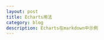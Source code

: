 ```yaml
---
layout: post
title: Echarts用法
category: blog
description: Echarts在markdown中示例
---
```


<body>
    <!-- 为ECharts准备一个具备大小（宽高）的Dom -->
    <div id="main" style="width: 600px;height:400px;"></div>
    <script type="text/javascript">
        // 基于准备好的dom，初始化echarts实例
        var myChart = echarts.init(document.getElementById('main'));
        // 指定图表的配置项和数据
        var option = {
            title: {
                text: 'ECharts 入门示例'
            },
            tooltip: {},
            legend: {
                data:['销量']
            },
            xAxis: {
                data: ["衬衫","羊毛衫","雪纺衫","裤子","高跟鞋","袜子"]
            },
            yAxis: {},
            series: [{
                name: '销量',
                type: 'bar',
                data: [5, 20, 36, 10, 10, 20]
            }]
        };
        // 使用刚指定的配置项和数据显示图表。
        myChart.setOption(option);
    </script>
    
    
   <!--div id="main1" style="width: 600px;height:400px;"></div>
    <script type="text/javascript"> 
       var myChart = echarts.init(document.getElementById('main1'));
       var dataAll = [
        [
            [10.0, 8.04],
            [8.0, 6.95],
            [13.0, 7.58],
            [9.0, 8.81],
            [11.0, 8.33],
            [14.0, 9.96],
            [6.0, 7.24],
            [4.0, 4.26],
            [12.0, 10.84],
            [7.0, 4.82],
            [5.0, 5.68]
        ],
        [
            [10.0, 9.14],
            [8.0, 8.14],
            [13.0, 8.74],
            [9.0, 8.77],
            [11.0, 9.26],
            [14.0, 8.10],
            [6.0, 6.13],
            [4.0, 3.10],
            [12.0, 9.13],
            [7.0, 7.26],
            [5.0, 4.74]
        ],
        [
            [10.0, 7.46],
            [8.0, 6.77],
            [13.0, 12.74],
            [9.0, 7.11],
            [11.0, 7.81],
            [14.0, 8.84],
            [6.0, 6.08],
            [4.0, 5.39],
            [12.0, 8.15],
            [7.0, 6.42],
            [5.0, 5.73]
        ]
    ];
    var markLineOpt = {
        animation: false,
        label: {
            normal: {
                formatter: 'y = 0.5 * x + 3',
                textStyle: {
                    align: 'right'
                }
            }
        },
        lineStyle: {
            normal: {
                type: 'solid'
            }
        },
        tooltip: {
            formatter: 'y = 0.5 * x + 3'
        },
        data: [[{
            coord: [0, 2],
            symbol: 'none'
        }, {
            coord: [20, 13],
            symbol: 'none'
        }]]
    };
    option = {
        title: {
            text: 'Anscombe\'s quartet',
            x: 'center',
            y: 0
        },
        grid: [
            {x: '7%', y: '7%', width: '38%', height: '38%'},
            {x2: '7%', y: '7%', width: '38%', height: '38%'},
            {x: '7%', y2: '7%', width: '38%', height: '38%'},
            {x2: '7%', y2: '7%', width: '38%', height: '38%'}
        ],
        tooltip: {
            formatter: 'Group {a}: ({c})'
        },
        xAxis: [
            {gridIndex: 0, min: 0, max: 20},
            {gridIndex: 1, min: 0, max: 20},
            {gridIndex: 2, min: 0, max: 20}
        ],
        yAxis: [
            {gridIndex: 0, min: 0, max: 15},
            {gridIndex: 1, min: 0, max: 15},
            {gridIndex: 2, min: 0, max: 15}
        ],
        series: [
            {
                name: 'I',
                type: 'scatter',
                xAxisIndex: 0,
                yAxisIndex: 0,
                data: dataAll[0],
                markLine: markLineOpt
            },
            {
                name: 'II',
                type: 'scatter',
                xAxisIndex: 1,
                yAxisIndex: 1,
                data: dataAll[1],
                markLine: markLineOpt
            },
            {
                name: 'III',
                type: 'scatter',
                xAxisIndex: 2,
                yAxisIndex: 2,
                data: dataAll[2],
                markLine: markLineOpt
            }
        ]
    };
     myChart.setOption(option);
   </script-->

   <div id="main1" style="width: 600px;height:400px;"></div>
   <script type="text/javascript"> 
      var myChart = echarts.init(document.getElementById('main1'));
      var dataAll = [
       [
          [0,2.6],
          [1,3.4],
          [2,4.3],
          [3,4.7],
          [4,5],
          [5,7.2],
          [6,8.4],
          [7,8.4],
          [8,10.7],
          [9,11.3],
          [10,12.6]
       ],
       [
           [0,1.2],
           [1,2.45],
           [2,5],
           [3,6.85],
           [4,7.6],
           [5,8.25],
           [6,8.7],
           [7,10.65],
           [8,10.9],
           [9,9.65],
           [10,9.9]
       ],
       [
           [0,20],
           [1,4.5],
           [2,1],
           [3,11],
           [4,12.5],
           [5,12.8],
           [6,13.2],
           [7,14],
           [8,16],
           [9,18],
           [10,12]
       ]
   ];
   var markLineOpt = {
       animation: false,
       label: {
           normal: {
               formatter: 'y = 1.0145 * x + 1.0582',
                          <!-- 'y=-0.1294*x^2 +2.4497*x-1.37',
                           'y = -0.0169x5 + 0.5377x4 - 6.4436x3 + 35.56x2 - 86.244x + 76.87'
               ]-->
               textStyle: {
                   align: 'right'
               }
           }
       },
       lineStyle: {
           normal: {
               type: 'solid'
           }
       },
       tooltip: {
           formatter: 'y = 1.0145 * x + 1.0582',
                      <!-- 'y=-0.1294*x^2 +2.4497*x-1.37',
                       'y = -0.0169x5 + 0.5377x4 - 6.4436x3 + 35.56x2 - 86.244x + 76.87'
           ]-->
       },
       data: [[{
           coord: [0, 2],
           symbol: 'none'
       }, {
           coord: [20, 13],
           symbol: 'none'
       }]]
   };
   option = {
       title: {
           text: 'Anscombe\'s quartet',
           x: 'center',
           y: 0
       },
       grid: [
           {x: '7%', y: '7%', width: '38%', height: '38%'},
           {x2: '7%', y: '7%', width: '38%', height: '38%'},
           {x: '7%', y2: '7%', width: '38%', height: '38%'},
           {x2: '7%', y2: '7%', width: '38%', height: '38%'}
       ],
       tooltip: {
           formatter: 'Group {a}: ({c})'
       },
       xAxis: [
           {gridIndex: 0, min: 0, max: 10},
           {gridIndex: 1, min: 0, max: 10},
           {gridIndex: 2, min: 0, max: 10}
       ],
       yAxis: [
           {gridIndex: 0, min: 0, max: 13},
           {gridIndex: 1, min: 1, max: 11},
           {gridIndex: 2, min: 1, max: 20}
       ],
       series: [
           {
               name: 'I',
               type: 'scatter',
               xAxisIndex: 0,
               yAxisIndex: 0,
               data: dataAll[0],
               markLine: markLineOpt
           },
           {
               name: 'II',
               type: 'scatter',
               xAxisIndex: 1,
               yAxisIndex: 1,
               data: dataAll[1],
               markLine: markLineOpt
           },
           {
               name: 'III',
               type: 'scatter',
               xAxisIndex: 2,
               yAxisIndex: 2,
               data: dataAll[2],
               markLine: markLineOpt
           }
       ]
   };
    myChart.setOption(option);
   </script>

</body>
